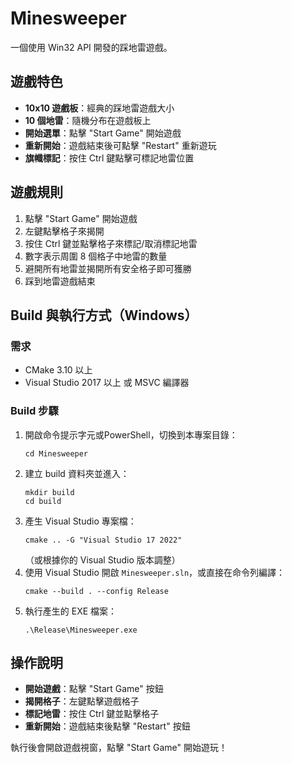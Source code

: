 # Minesweeper

一個使用 Win32 API 開發的踩地雷遊戲。

## 遊戲特色

- **10x10 遊戲板**：經典的踩地雷遊戲大小
- **10 個地雷**：隨機分布在遊戲板上
- **開始選單**：點擊 "Start Game" 開始遊戲
- **重新開始**：遊戲結束後可點擊 "Restart" 重新遊玩
- **旗幟標記**：按住 Ctrl 鍵點擊可標記地雷位置

## 遊戲規則

1. 點擊 "Start Game" 開始遊戲
2. 左鍵點擊格子來揭開
3. 按住 Ctrl 鍵並點擊格子來標記/取消標記地雷
4. 數字表示周圍 8 個格子中地雷的數量
5. 避開所有地雷並揭開所有安全格子即可獲勝
6. 踩到地雷遊戲結束

## Build 與執行方式（Windows）

### 需求
- CMake 3.10 以上
- Visual Studio 2017 以上 或 MSVC 編譯器

### Build 步驟
1. 開啟命令提示字元或PowerShell，切換到本專案目錄：
   ```
   cd Minesweeper
   ```
2. 建立 build 資料夾並進入：
   ```
   mkdir build
   cd build
   ```
3. 產生 Visual Studio 專案檔：
   ```
   cmake .. -G "Visual Studio 17 2022"
   ```
   （或根據你的 Visual Studio 版本調整）
4. 使用 Visual Studio 開啟 `Minesweeper.sln`，或直接在命令列編譯：
   ```
   cmake --build . --config Release
   ```
5. 執行產生的 EXE 檔案：
   ```
   .\Release\Minesweeper.exe
   ```

## 操作說明

- **開始遊戲**：點擊 "Start Game" 按鈕
- **揭開格子**：左鍵點擊遊戲格子
- **標記地雷**：按住 Ctrl 鍵並點擊格子
- **重新開始**：遊戲結束後點擊 "Restart" 按鈕

執行後會開啟遊戲視窗，點擊 "Start Game" 開始遊玩！ 